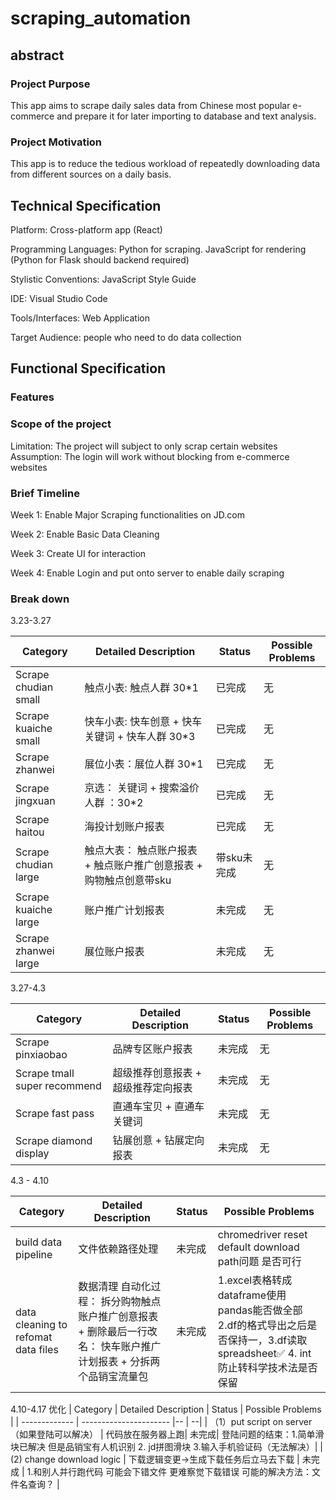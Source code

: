 # scraping_automation


## abstract
### Project Purpose
This app aims to scrape daily sales data from Chinese most popular e-commerce and prepare it for later importing to database and text analysis.
### Project Motivation
This app is to reduce the tedious workload of repeatedly downloading data from different sources on a daily basis.

## Technical Specification
Platform: Cross-platform app (React)

Programming Languages: Python for scraping.
                        JavaScript for rendering (Python for Flask should backend required)

Stylistic Conventions: JavaScript Style Guide

IDE: Visual Studio Code 

Tools/Interfaces: Web Application

Target Audience: people who need to do data collection

## Functional Specification
### Features

### Scope of the project
Limitation:
The project will subject to only scrap certain websites
Assumption:
The login will work without blocking from e-commerce websites

### Brief Timeline
Week 1: Enable Major Scraping functionalities on JD.com

Week 2: Enable Basic Data Cleaning

Week 3: Create UI for interaction

Week 4: Enable Login and put onto server to enable daily scraping


### Break down


3.23-3.27

| Category   | Detailed Description | Status | Possible Problems | 
| ------------- | ---------------------- | -- | -- |
| Scrape chudian small| 触点小表: 触点人群 30*1 | 已完成 | 无 |
| Scrape kuaiche small | 快车小表: 快车创意 + 快车关键词 + 快车人群 30*3 |  已完成  | 无 |
| Scrape zhanwei  | 展位小表：展位人群 30*1|  已完成 |  无  |
| Scrape jingxuan  | 京选： 关键词 + 搜索溢价人群 ：30*2| 已完成  | 无|
| Scrape haitou |  海投计划账户报表| 已完成 | 无|
| Scrape chudian large |  触点大表： 触点账户报表 + 触点账户推广创意报表 + 购物触点创意带sku| 带sku未完成| 无|
| Scrape kuaiche large |  账户推广计划报表| 未完成|无 |
| Scrape zhanwei large | 展位账户报表 |未完成 | 无|






3.27-4.3

| Category   | Detailed Description | Status | Possible Problems | 
| ------------- | ---------------------- |--| -- | 
| Scrape pinxiaobao| 品牌专区账户报表| 未完成| 无 |
| Scrape tmall super recommend | 超级推荐创意报表 + 超级推荐定向报表 | 未完成 | 无| 
| Scrape fast pass | 直通车宝贝 +  直通车关键词| 未完成  | 无|
| Scrape diamond display  | 钻展创意 + 钻展定向报表|  未完成 |无 |



4.3 - 4.10

| Category      | Detailed Description | Status | Possible Problems | 
| ------------- | ---------------------- | -- | -- |
| build data pipeline | 文件依赖路径处理|未完成 | chromedriver reset default download path问题 是否可行 |
| data cleaning to refomat data files | 数据清理 自动化过程： 拆分购物触点账户推广创意报表 +  删除最后一行改名： 快车账户推广计划报表 + 分拆两个品销宝流量包|未完成 | 1.excel表格转成dataframe使用pandas能否做全部 2.df的格式导出之后是否保持一，3.df读取spreadsheet✅ 4. int防止转科学技术法是否保留|

4.10-4.17
优化
| Category      | Detailed Description | Status | Possible Problems | 
| ------------- | ---------------------- |-- | --| 
| （1）put script on server （如果登陆可以解决） | 代码放在服务器上跑| 未完成| 登陆问题的结束：1.简单滑块已解决 但是品销宝有人机识别 2. jd拼图滑块 3.输入手机验证码（无法解决）|
| (2) change download logic | 下载逻辑变更->生成下载任务后立马去下载 | 未完成 | 1.和别人并行跑代码 可能会下错文件 更难察觉下载错误 可能的解决方法：文件名查询？ |




